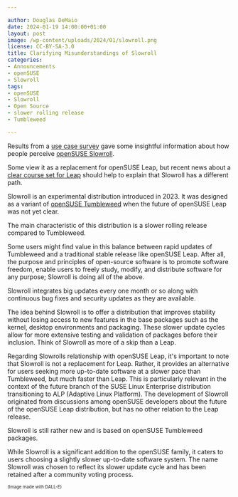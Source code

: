 ```yaml
---

author: Douglas DeMaio
date: 2024-01-19 14:00:00+01:00
layout: post
image: /wp-content/uploads/2024/01/slowroll.png
license: CC-BY-SA-3.0
title: Clarifying Misunderstandings of Slowroll
categories:
- Announcements
- openSUSE
- Slowroll
tags:
- openSUSE
- Slowroll
- Open Source
- slower rolling release
- Tumbleweed

---
```


Results from a [use case survey](https://news.opensuse.org/2023/11/06/results-of-use-case-survey-published/) gave some insightful information about how people perceive [openSUSE Slowroll](https://en.opensuse.org/openSUSE:Slowroll).

Some view it as a replacement for openSUSE Leap, but recent news about a [clear course set for Leap](https://news.opensuse.org/2024/01/15/clear-course-is-set-for-os-leap/) should help to explain that Slowroll has a different path.

Slowroll is an experimental distribution introduced in 2023. It was designed as a variant of [openSUSE Tumbleweed](https://get.opensuse.org/tumbleweed/) when the future of openSUSE Leap was not yet clear. 

The main characteristic of this distribution is a slower rolling release compared to Tumbleweed. 

Some users might find value in this balance between rapid updates of Tumbleweed and a traditional stable release like openSUSE Leap. After all, the purpose and principles of open-source software is to promote software freedom, enable users to freely study, modify, and distribute software for any purpose; Slowroll is doing all of the above.

Slowroll integrates big updates every one month or so along with continuous bug fixes and security updates as they are available.

The idea behind Slowroll is to offer a distribution that improves stability without losing access to new features in the base packages such as the kernel, desktop environments and packaging. These slower update cycles allow for more extensive testing and validation of packages before their inclusion. Think of Slowroll as more of a skip than a Leap.

Regarding Slowrolls relationship with openSUSE Leap, it's important to note that Slowroll is not a replacement for Leap. Rather, it provides an alternative for users seeking more up-to-date software at a slower pace than Tumbleweed, but much faster than Leap. This is particularly relevant in the context of the future branch of the SUSE Linux Enterprise distribution transitioning to ALP (Adaptive Linux Platform). The development of Slowroll originated from discussions among openSUSE developers about the future of the openSUSE Leap distribution, but has no other relation to the Leap release.

Slowroll is still rather new and is based on openSUSE Tumbleweed packages.

While Slowroll is a significant addition to the openSUSE family, it caters to users choosing a slightly slower up-to-date software system. The name Slowroll was chosen to reflect its slower update cycle and has been retained after a community voting process​.

<sub><sup>(Image made with DALL-E)</sup></sub>

<meta name="openSUSE, slowroll, user, Open Source, rolling release, Tumbleweed, stability, family" content="HTML,CSS,XML,JavaScript">
